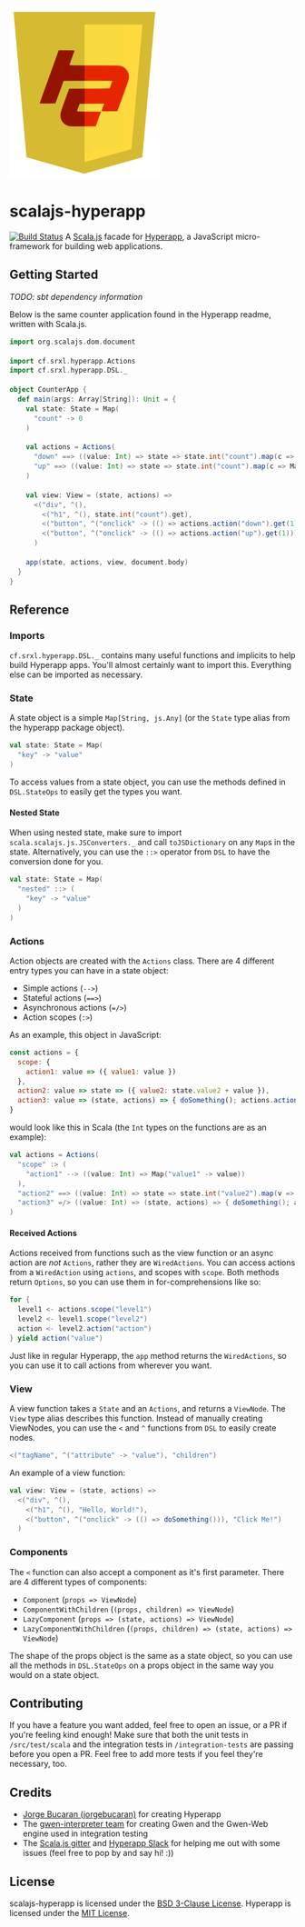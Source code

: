 ![scalajs-hyperapp Logo](doc/scalajs-hyperapp-logo-small.png)

scalajs-hyperapp
================
[![Build Status](https://travis-ci.org/Sorixelle/scalajs-hyperapp.svg?branch=master)](https://travis-ci.org/Sorixelle/scalajs-hyperapp)
A [Scala.js](https://www.scala-js.org/) facade for [Hyperapp](https://hyperapp.js.org), a JavaScript micro-framework for
building web applications.

## Getting Started
*TODO: sbt dependency information*

Below is the same counter application found in the Hyperapp readme, written with Scala.js.
```scala
import org.scalajs.dom.document

import cf.srxl.hyperapp.Actions
import cf.srxl.hyperapp.DSL._

object CounterApp {
  def main(args: Array[String]): Unit = {
    val state: State = Map(
      "count" -> 0
    )

    val actions = Actions(
      "down" ==> ((value: Int) => state => state.int("count").map(c => Map("count" -> (c - value)))),
      "up" ==> ((value: Int) => state => state.int("count").map(c => Map("count" -> (c + value))))
    )

    val view: View = (state, actions) =>
      <("div", ^(),
        <("h1", ^(), state.int("count").get),
        <("button", ^("onclick" -> (() => actions.action("down").get(1))), "-"),
        <("button", ^("onclick" -> (() => actions.action("up").get(1))), "+")
      )

    app(state, actions, view, document.body)
  }
}
```

## Reference
### Imports
`cf.srxl.hyperapp.DSL._` contains many useful functions and implicits to help build Hyperapp apps. You'll almost
certainly want to import this. Everything else can be imported as necessary.

### State
A state object is a simple `Map[String, js.Any]` (or the `State` type alias from the hyperapp package object).
```scala
val state: State = Map(
  "key" -> "value"
)
```
To access values from a state object, you can use the methods defined in `DSL.StateOps` to easily get the types you
want.

#### Nested State
When using nested state, make sure to import `scala.scalajs.js.JSConverters._` and call `toJSDictionary` on any `Map`s
in the state. Alternatively, you can use the `::>` operator from `DSL` to have the conversion done for you.
```scala
val state: State = Map(
  "nested" ::> (
    "key" -> "value"
  )
)
```

### Actions
Action objects are created with the `Actions` class. There are 4 different entry types you can have in a state object:
- Simple actions (`-->`)
- Stateful actions (`==>`)
- Asynchronous actions (`=/>`)
- Action scopes (`:>`)

As an example, this object in JavaScript:
```javascript
const actions = {
  scope: {
    action1: value => ({ value1: value })
  },
  action2: value => state => ({ value2: state.value2 + value }),
  action3: value => (state, actions) => { doSomething(); actions.action2(value) }
}
```
would look like this in Scala (the `Int` types on the functions are as an example):
```scala
val actions = Actions(
  "scope" :> (
    "action1" --> ((value: Int) => Map("value1" -> value))
  ),
  "action2" ==> ((value: Int) => state => state.int("value2").map(v => Map("value2" -> (v + value)))),
  "action3" =/> ((value: Int) => (state, actions) => { doSomething(); actions.action("action2").get(value) })
)
```

#### Received Actions
Actions received from functions such as the view function or an async action are *not* `Actions`, rather they are
`WiredActions`. You can access actions from a `WiredAction` using `actions`, and scopes with `scope`. Both methods
return `Options`, so you can use them in for-comprehensions like so:
```scala
for {
  level1 <- actions.scope("level1")
  level2 <- level1.scope("level2")
  action <- level2.action("action")
} yield action("value")
```
Just like in regular Hyperapp, the `app` method returns the `WiredActions`, so you can use it to call actions from
wherever you want.

### View
A view function takes a `State` and an `Actions`, and returns a `ViewNode`. The `View` type alias describes this
function. Instead of manually creating ViewNodes, you can use the `<` and `^` functions from `DSL` to easily create
nodes.
```scala
<("tagName", ^("attribute" -> "value"), "children")
```
An example of a view function:
```scala
val view: View = (state, actions) =>
  <("div", ^(),
    <("h1", ^(), "Hello, World!"),
    <("button", ^("onclick" -> (() => doSomething())), "Click Me!")
  )
```

### Components
The `<` function can also accept a component as it's first parameter. There are 4 different types of components:
- `Component` (`props => ViewNode`)
- `ComponentWithChildren` (`(props, children) => ViewNode`)
- `LazyComponent` (`props => (state, actions) => ViewNode`)
- `LazyComponentWithChildren` (`(props, children) => (state, actions) => ViewNode`)

The shape of the props object is the same as a state object, so you can use all the methods in `DSL.StateOps` on a props
object in the same way you would on a state object.

## Contributing
If you have a feature you want added, feel free to open an issue, or a PR if you're feeling kind enough! Make sure that
both the unit tests in `/src/test/scala` and the integration tests in `/integration-tests` are passing before you open
a PR. Feel free to add more tests if you feel they're necessary, too.

## Credits
- [Jorge Bucaran (jorgebucaran)](https://github.com/jorgebucaran) for creating Hyperapp
- The [gwen-interpreter team](https://gwen-interpreter.github.io/) for creating Gwen and the Gwen-Web engine used in
  integration testing
- The [Scala.js gitter](https://gitter.im/scala-js/scala-js) and [Hyperapp Slack](https://hyperappjs.herokuapp.com/) for
  helping me out with some issues (feel free to pop by and say hi! :))

## License
scalajs-hyperapp is licensed under the
[BSD 3-Clause License](https://github.com/Sorixelle/scalajs-hyperapp/blob/master/LICENSE). Hyperapp is licensed under
the [MIT License](https://github.com/jorgebucaran/hyperapp/blob/master/LICENSE.md).
